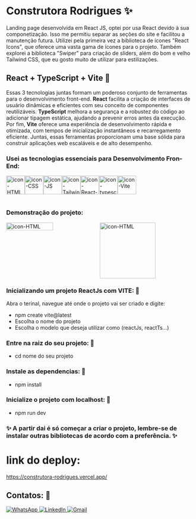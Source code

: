 # Construtora Rodrigues ✨
Landing page desenvolvida em React JS, optei por usa React devido à sua componetização. Isso me permitiu separar as seções do site e facilitou a manutenção futura.
Utilizei pela primeira vez a biblioteca de ícones "React Icons", que oferece uma vasta gama de ícones para o projeto. Também explorei a biblioteca "Swiper" para criação de sliders, além do bom e velho Tailwind CSS, que eu gosto muito de utilizar para estilizações.

## React + TypeScript + Vite 🔗
Essas 3 tecnologias juntas formam um poderoso conjunto de ferramentas para o desenvolvimento front-end. <b>React</b> facilita a criação de interfaces de usuário dinâmicas e eficientes com seu conceito de componentes reutilizáveis. <b>TypeScript</b> melhora a segurança e a robustez do código ao adicionar tipagem estática, ajudando a prevenir erros antes da execução. Por fim, <b>Vite</b> oferece uma experiência de desenvolvimento rápida e otimizada, com tempos de inicialização instantâneos e recarregamento eficiente. Juntas, essas ferramentas proporcionam uma base sólida para construir aplicações web escaláveis e de alto desempenho.

### Usei as tecnologias essenciais para Desenvolvimento Fron-End:
<div style="display: flex">
<img align="center" alt="icon-HTML" height="50" width="50" src="https://cdn.jsdelivr.net/gh/devicons/devicon@latest/icons/html5/html5-original.svg" />
<img align="center" alt="icon-CSS" height="50" width="50" src="https://cdn.jsdelivr.net/gh/devicons/devicon@latest/icons/css3/css3-original.svg" />
<img align="center" alt="icon-JS" height="50" width="50" src="https://cdn.jsdelivr.net/gh/devicons/devicon@latest/icons/javascript/javascript-original.svg" /> 
<img align="center" alt="icon-Tailwind" height="50" width="50" src="https://cdn.jsdelivr.net/gh/devicons/devicon@latest/icons/tailwindcss/tailwindcss-original.svg" />
<img align="center" alt="icon -React-JS" height="50" width="50" src="https://cdn.jsdelivr.net/gh/devicons/devicon@latest/icons/react/react-original.svg" />
<img align="center" alt="icon-typescript" height="50" width="50" src="https://cdn.jsdelivr.net/gh/devicons/devicon@latest/icons/typescript/typescript-original.svg" />
<img align="center" alt="icon-Vite" height="50" width="50" src="https://cdn.jsdelivr.net/gh/devicons/devicon@latest/icons/vitejs/vitejs-original.svg" />    
</div>

#

### Demonstração do projeto:
<div style="display: flex" >
<img align="center" alt="icon-HTML" height="" width="50%" src="https://github.com/user-attachments/assets/8cad82c1-2c83-4db8-98e6-bd22e46d6412" />
<img align="center" alt="icon-HTML" height="" width="150" src="https://github.com/user-attachments/assets/e0430b78-3a44-485b-9b83-29f65cad8a8c" />
</div>

### Inicializando um projeto ReactJs com VITE: 🔗
Abra o terinal, navegue até onde o projeto vai ser criado e digite: <br>
- npm create vite@latest <br>
- Escolha o nome do projeto <br>
- Escolha o modelo que deseja utilizar como (reactJs, reactTs...)

### Entre na raiz do seu projeto: 🔗
- cd nome do seu projeto

### Instale as dependencias: 🔗
- npm install

### Inicialize o projeto com localhost: 🔗
- npm run dev

### ✨ A partir dai é só começar a criar o projeto, lembre-se de instalar outras bibliotecas de acordo com a preferência. ✨


# link do deploy:
https://construtora-rodrigues.vercel.app/


## Contatos: 📲
<div>
  <a href="https://wa.me/+5511964166962" target="_blank">
    <img src="https://img.shields.io/badge/WhatsApp-25D366?style=for-the-badge&logo=whatsapp&logoColor=white" alt="WhatsApp">
  </a>
  <a href="https://www.linkedin.com/in/americo-rodrigues-19741a10b/" target="_blank">
    <img src="https://img.shields.io/badge/LinkedIn-0077B5?style=for-the-badge&logo=linkedin&logoColor=white" alt="LinkedIn">
  </a>
  <a href="mailto:americo.200422@gmail.com" target="_blank">
    <img src="https://img.shields.io/badge/Gmail-D14836?style=for-the-badge&logo=gmail&logoColor=white" alt="Gmail">
  </a>
</div>








